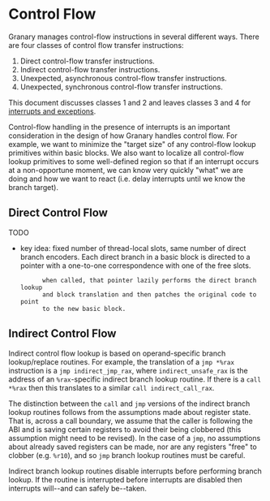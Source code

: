 Control Flow
============
Granary manages control-flow instructions in several different ways. There are
four classes of control flow transfer instructions:

1.  Direct control-flow transfer instructions.
2.  Indirect control-flow transfer instructions.
3.  Unexpected, asynchronous control-flow transfer instructions.
4.  Unexpected, synchronous control-flow transfer instructions.

This document discusses classes 1 and 2 and leaves classes 3 and 4 for
[interrupts and exceptions](interrupts-exceptions.md).

Control-flow handling in the presence of interrupts is an important
consideration in the design of how Granary handles control flow. For example,
we want to minimize the "target size" of any control-flow lookup primitives
within basic blocks. We also want to localize all control-flow lookup primitives
to some well-defined region so that if an interrupt occurs at a non-opportune
moment, we can know very quickly "what" we are doing and how we want to react
(i.e. delay interrupts until we know the branch target).

Direct Control Flow
-------------------
TODO
- key idea: fixed number of thread-local slots, same number of direct branch
            encoders. Each direct branch in a basic block is directed to a
            pointer with a one-to-one correspondence with one of the free slots.

            when called, that pointer lazily performs the direct branch lookup
            and block translation and then patches the original code to point
            to the new basic block.


Indirect Control Flow
---------------------
Indirect control flow lookup is based on operand-specific branch lookup/replace
routines. For example, the translation of a `jmp *%rax` instruction is a
`jmp indirect_jmp_rax`, where `indirect_unsafe_rax` is the address of an `%rax`-specific
indirect branch lookup routine. If there is a `call *%rax` then this translates
to a similar `call indirect_call_rax`.

The distinction between the `call` and `jmp` versions of the indirect branch
lookup routines follows from the assumptions made about register state. That is,
across a call boundary, we assume that the caller is following the ABI and is
saving certain registers to avoid their being clobbered (this assumption might
need to be revised). In the case of a `jmp`, no assumptions about already saved
registers can be made, nor are any registers "free" to clobber (e.g. `%r10`),
and so `jmp` branch lookup routines must be careful.

Indirect branch lookup routines disable interrupts before performing branch
lookup. If the routine is interrupted before interrupts are disabled then
interrupts will--and can safely be--taken.